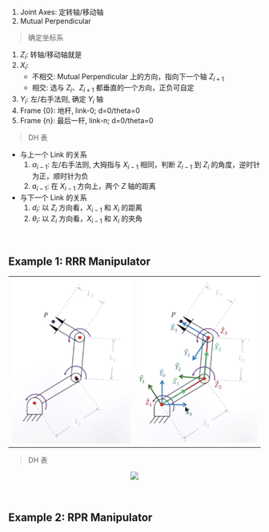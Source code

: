 &emsp;


1. Joint Axes: 定转轴/移动轴
2. Mutual Perpendicular
>确定坐标系
1. $Z_i$: 转轴/移动轴就是
2. $X_i$: 
   - 不相交: Mutual Perpendicular 上的方向，指向下一个轴 $Z_{i+1}$
   - 相交: 选与 $Z_{i}$、$Z_{i+1}$ 都垂直的一个方向，正负可自定
3. $Y_i$: 左/右手法则, 确定 $Y_i$ 轴
4. Frame {0}: 地杆, link-0; d=0/theta=0
5. Frame {n}: 最后一杆, link-n; d=0/theta=0

>DH 表
- 与上一个 Link 的关系
  1. $\alpha_{i-1}$: 左/右手法则, 大拇指与 $X_{i-1}$ 相同，判断 $Z_{i-1}$ 到 $Z_{i}$ 的角度，逆时针为正，顺时针为负
  2.  $a_{i-1}$: 在 $X_{i-1}$ 方向上，两个 $Z$ 轴的距离
- 与下一个 Link 的关系
  1. $d_i$: 以 $Z_i$ 方向看，$X_{i-1}$ 和 $X_{i}$ 的距离
  2. $\theta_i$: 以 $Z_i$ 方向看，$X_{i-1}$ 和 $X_{i}$ 的夹角


&emsp;
## Example 1: RRR Manipulator


<table align=center><tr>
    <td><img src="./imgs/3.4.RRRmnpl.png" width=300 border=0></td>
    <td><img src="./imgs/3.4.RRRmnpl-res.png" width=300 border=0></td>
</tr></table>



>DH 表

<div align=center>
    <image src="imgs/3.4.dh1.png" width=300>
</div>



&emsp;
## Example 2: RPR Manipulator



